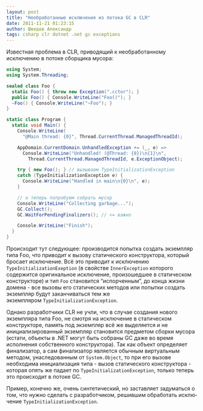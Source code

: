 ```yaml
---
layout: post
title: "Необработанные исключения из потока GC в CLR"
date: 2011-11-21 01:23:15
author: Шведов Александр
tags: csharp clr dotnet .net gc exceptions
---
```

Известная проблема в CLR, приводящий к необработанному исключению в потоке сборщика мусора:

```c#
using System;
using System.Threading;

sealed class Foo {
  static Foo() { throw new Exception(".cctor"); }
  public Foo() { Console.WriteLine("Foo()"); }
  ~Foo() { Console.WriteLine("~Foo"); }
}

static class Program {
  static void Main() {
    Console.WriteLine(
      "@Main thread: {0}", Thread.CurrentThread.ManagedThreadId);

    AppDomain.CurrentDomain.UnhandledException += (_, e) =>
      Console.WriteLine("Unhandled! (@Thread: {0})\n{1}\n",
        Thread.CurrentThread.ManagedThreadId, e.ExceptionObject);

    try { new Foo(); } // вызываем TypeInitializationException
    catch (TypeInitializationException e) {
      Console.WriteLine("Handled in main\n{0}\n", e);
    }

    // а теперь попробуем собрать мусор
    Console.WriteLine("Collecting garbage...");
    GC.Collect();
    GC.WaitForPendingFinalizers(); // <= важно

    Console.WriteLine("Finish");
  }
}
```

Происходит тут следующее: производится попытка создать экземпляр типа Foo, что приводит к вызову статического конструктора, который бросает исключение. Всё это приводит к исключению `TypeInitializationExeption` (в свойстве `InnerException` которого содержится оригинальное исключение, произошедшее в статическом конструкторе) и тип `Foo` становится “испорченным”, до конца жизни домена - все вызовы его статических методов или попытки создать экземпляр будут заканчиваться тем же экземпляром `TypeInitializationException`.

Однако разработчики CLR не учли, что в случае создания нового экземпляра типа Foo, не смотря на исключение в статическом конструкторе, память под экземпляр всё же выделяется и не инициализированный экземпляр становится предметом сборки мусора (кстати, объекты в .NET могут быть собраны GC даже во время исполнения собственного конструктора). Так как объект определяет финализатор, а сам финализатор является обычным виртуальным методом, унаследованным от `System.Object`, то при его вызове необходима инициализация типа - вызов статического конструктора - которая опять же падает по `TypeInitializationException`, только теперь это происходит в потоке GC.

Пример, конечно же, очень синтетический, но заставляет задуматься о том, что нужно сделать с разработчиком, решившим обработать исклю&shy;чение `TypeInitializationException`.